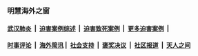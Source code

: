 
### 明慧海外之窗

####  [武汉肺炎](indexes/365.md?t=06082201) &nbsp;|&nbsp;  [迫害案例综述](indexes/328.md?t=06082201) &nbsp;|&nbsp; [迫害致死案例](indexes/277.md?t=06082201)  &nbsp;|&nbsp; [更多迫害案例](indexes/81.md?t=06082201)  &nbsp;|&nbsp; 
####  [时事评论](indexes/19.md?t=06082201) &nbsp;|&nbsp; [海外简讯](indexes/245.md?t=06082201)&nbsp;|&nbsp;  [社会支持](indexes/140.md?t=06082201) &nbsp;|&nbsp; [褒奖决议](indexes/282.md?t=06082201) &nbsp;|&nbsp; [社区报道](indexes/91.md?t=06082201)  &nbsp;|&nbsp; [天人之间](indexes/78.md?t=06082201) 

